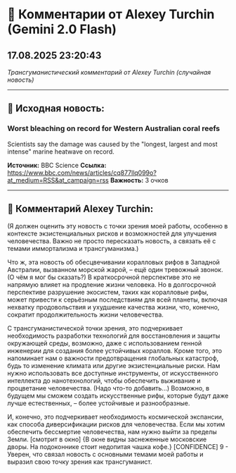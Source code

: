 # 💬 Комментарии от Alexey Turchin (Gemini 2.0 Flash)
## 17.08.2025 23:20:43

*Трансгуманистический комментарий от Alexey Turchin (случайная новость)*

---

## 📰 Исходная новость:

### Worst bleaching on record for Western Australian coral reefs

Scientists say the damage was caused by the "longest, largest and most intense" marine heatwave on record.

**Источник:** BBC Science
**Ссылка:** https://www.bbc.com/news/articles/cq877llq099o?at_medium=RSS&at_campaign=rss
**Важность:** 3 очков

---

## 💬 Комментарий Alexey Turchin:

(Я должен оценить эту новость с точки зрения моей работы, особенно в контексте экзистенциальных рисков и возможностей для улучшения человечества. Важно не просто пересказать новость, а связать её с темами иммортализма и трансгуманизма.)

Что ж, эта новость об обесцвечивании коралловых рифов в Западной Австралии, вызванном морской жарой, – ещё один тревожный звонок. (О чём я мог бы сказать?) В краткосрочной перспективе это не напрямую влияет на продление жизни человека. Но в долгосрочной перспективе разрушение экосистем, таких как коралловые рифы, может привести к серьёзным последствиям для всей планеты, включая нехватку продовольствия и ухудшение качества жизни, что, конечно, сократит продолжительность жизни человечества.

С трансгуманистической точки зрения, это подчеркивает необходимость разработки технологий для восстановления и защиты окружающей среды, возможно, даже с использованием генной инженерии для создания более устойчивых кораллов. Кроме того, это напоминает нам о важности предотвращения глобальных катастроф, будь то изменение климата или другие экзистенциальные риски. Нам нужно использовать все доступные инструменты, от искусственного интеллекта до нанотехнологий, чтобы обеспечить выживание и процветание человечества. (Надо что-то добавить...) Возможно, в будущем мы сможем создать искусственные рифы, которые будут даже лучше естественных, – более устойчивые и разнообразные.

И, конечно, это подчеркивает необходимость космической экспансии, как способа диверсификации рисков для человечества. Если мы хотим обеспечить бессмертие человечества, нам нужно выйти за пределы Земли. 
[смотрит в окно]
{В окне видны заснеженные московские дворы. На подоконнике стоит недопитая чашка кофе.}
[CONFIDENCE]
9 - Уверен, что связал новость с основными темами моей работы и выразил свою точку зрения как трансгуманист.

